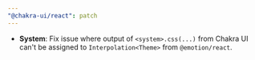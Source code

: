 ```yaml
---
"@chakra-ui/react": patch
---
```


- **System**: Fix issue where output of `<system>.css(...)` from Chakra UI can't
  be assigned to `Interpolation<Theme>` from `@emotion/react`.
